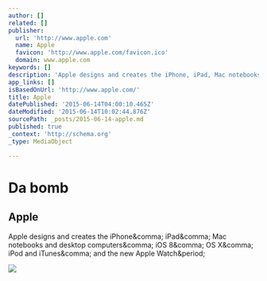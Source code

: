 ```yaml
---
author: []
related: []
publisher:
  url: 'http://www.apple.com'
  name: Apple
  favicon: 'http://www.apple.com/favicon.ico'
  domain: www.apple.com
keywords: []
description: 'Apple designs and creates the iPhone, iPad, Mac notebooks and desktop computers, iOS 8, OS X, iPod and iTunes, and the new Apple Watch.'
app_links: []
isBasedOnUrl: 'http://www.apple.com/'
title: Apple
datePublished: '2015-06-14T04:00:10.465Z'
dateModified: '2015-06-14T10:02:44.876Z'
sourcePath: _posts/2015-06-14-apple.md
published: true
_context: 'http://schema.org'
_type: MediaObject

---
```

# Da bomb

<article style=""><h1>Apple</h1><p>Apple designs and creates the iPhone&amp;comma; iPad&amp;comma; Mac notebooks and desktop computers&amp;comma; iOS 8&amp;comma; OS X&amp;comma; iPod and iTunes&amp;comma; and the new Apple Watch&amp;period;</p><img src="http://images.apple.com/home/images/og.jpg?201505192224" /></article>